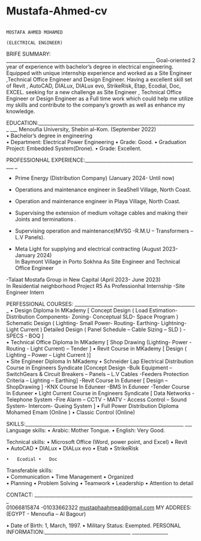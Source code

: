 # Mustafa-Ahmed-cv
                                                                                          MOSTAFA AHMED MOHAMED
                                                                                          (ELECTRICAL ENGINEER)
BRIFE SUMMARY: ______________________________________________________________
Goal-oriented 2 year of experience with bachelor’s degree in electrical engineering. Equipped with unique internship experience and worked as a Site Engineer ,Technical Office Engineer and Design Engineer. Having a excellent skill set of Revit , AutoCAD, DIALux, DIALux evo, StrikeRisk, Etap, Ecodial, Doc, EXCEL. seeking for a new challenge as Site Engineer , Technical Office Engineer or Design Engineer as a Full time work which could help me utilize my skills and contribute to the company’s growth as well as enhance my knowledge.

EDUCATION:__________________________________________________________________  ___
Menoufia University, Shebin al-Kom.                                                                                  (September 2022)                                                                                                           
•	Bachelor’s degree in engineering	
•	Department: Electrical Power Engineering                                         	•	Grade: Good. 
•	Graduation Project:  Embedded System(Drone).	                                    •	Grade: Excellent.
                                                                                                                                                                       
PROFESSIONHAL EXPERIENCE:_____________________________________________  ___       _
- Prime Energy  (Distribution Company)                                               (January 2024- Until now)
- Operations and maintenance engineer in SeaShell Village, North Coast.
- Operation and maintenance engineer in Playa Village, North Coast.
- Supervising the extension of medium voltage cables and making their Joints  and terminations .
- Supervising operation and maintenance)MVSG -R.M.U – Transformers – L.V Panels).

- Meta Light for supplying and electrical contracting                           (August 2023- January 2024)              
  In Baymont Village in Porto Sokhna
  As Site Engineer and Technical Office Engineer 

-Talaat Mostafa Group in New Capital                                              (April 2023- June 2023)              
   In Residential neighborhood Project  R5 
  As Professionhal Internship -Site Engineer Intern    

PERFESSIONAL COURSES: ________________ __________________           _______________ _
•	Design Diploma In MKademy 
[ Concept Design   ( Load Estimation- Distribution Components- Zoning- Conceptual SLD- Space Program ) 
 Schematic Design ( Lighting- Small Power- Routing- Earthing- Lightning- Light Current ) 
 Detailed Design     ( Panel Schedule – Cable Sizing – SLD ) - SPECS -  BOQ ]                                                          
•	Technical Office Diploma In MKademy
 [ Shop Drawing (Lighting- Power - Routing - Light Current) – Tender ]
•	Revit  Course in MKademy [ Design ( Lighting – Power – Light Current )]                                        
•	Site Engineer Diploma In MKademy
•	Schneider Lap Electrical Distribution Course in Engineers Syndicate 
[Concept Design -Bulk Equipment – SwitchGears & Circuit Breakers – Panels – L.V Cables -Feeders Protection Criteria – Lighting – Earthing]
-Revit Course In Eduneer [ Design – ShopDrawing ]
-KNX Course In Eduneer
-BMS In Eduneer 
-Tender Course In Eduneer 
•	Light Current Course in Engineers Syndicate 
[ Data Networks -Telephone System -Fire Alarm – CCTV - MATV - Access Control – Sound System- Intercom- Queing System ]
•	Full Power Distribution Diploma Mohamed Emam                               (Online )
•	Classic Control                                                            (Online)

SKILLS:__________________________________________________________________         ___       
Language skills: 
•	Arabic: Mother Tongue.                           	•	English: Very Good.  

Technical skills: 
•	Microsoft Office (Word, power point, and Excel)
•	Revit                                               	
•	AutoCAD 	•	DIALux	•	DIALux evo
•	Etab 
•	StrikeRisk


	•	Ecodial	•	Doc
Transferable skills:   
•	Communication  	•	Time Management	•	Organized  
•	Planning   	•	Problem Solving	•	Teamwork 
•	Leadership	•	Attention to detail 	

CONTACT: __________________________________________________________________         _    
  01066815874 -01033662322
   mustaphaahmead@gmail.com
  MY ADDREES: (EGYPT -  Menoufia – Al Bagour)  
      
•	Date of Birth: 1, March, 1997.	•	Military Status: Exempted.
PERSONAL INFORMATION:____________________________________             _______________
